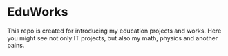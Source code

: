 # EduWorks

  This repo is created for introducing my education projects and works. Here you might see not only IT projects, but also my math, physics and another pains.
